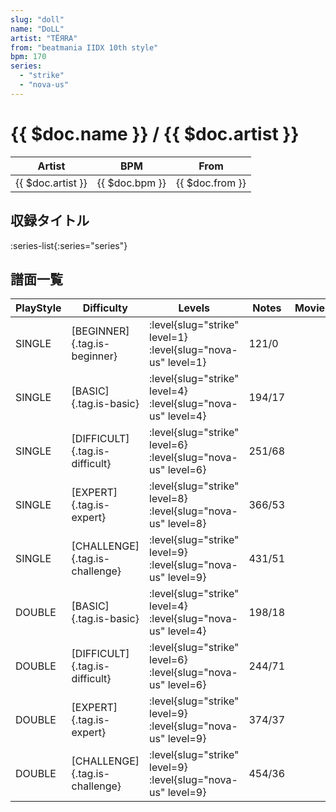 ```yaml
---
slug: "doll"
name: "DoLL"
artist: "TËЯRA"
from: "beatmania IIDX 10th style"
bpm: 170
series:
  - "strike"
  - "nova-us"
---
```


# {{ $doc.name }} / {{ $doc.artist }}

|Artist|BPM|From|
|------|---|----|
|{{ $doc.artist }}|{{ $doc.bpm }}|{{ $doc.from }}|

## 収録タイトル

:series-list{:series="series"}

## 譜面一覧

|PlayStyle|Difficulty|Levels|Notes|Movie|
|---------|----------|------|-----|-----|
|SINGLE|[BEGINNER]{.tag.is-beginner}|:level{slug="strike" level=1} :level{slug="nova-us" level=1}|121/0||
|SINGLE|[BASIC]{.tag.is-basic}|:level{slug="strike" level=4} :level{slug="nova-us" level=4}|194/17||
|SINGLE|[DIFFICULT]{.tag.is-difficult}|:level{slug="strike" level=6} :level{slug="nova-us" level=6}|251/68||
|SINGLE|[EXPERT]{.tag.is-expert}|:level{slug="strike" level=8} :level{slug="nova-us" level=8}|366/53||
|SINGLE|[CHALLENGE]{.tag.is-challenge}|:level{slug="strike" level=9} :level{slug="nova-us" level=9}|431/51||
|DOUBLE|[BASIC]{.tag.is-basic}|:level{slug="strike" level=4} :level{slug="nova-us" level=4}|198/18||
|DOUBLE|[DIFFICULT]{.tag.is-difficult}|:level{slug="strike" level=6} :level{slug="nova-us" level=6}|244/71||
|DOUBLE|[EXPERT]{.tag.is-expert}|:level{slug="strike" level=9} :level{slug="nova-us" level=9}|374/37||
|DOUBLE|[CHALLENGE]{.tag.is-challenge}|:level{slug="strike" level=9} :level{slug="nova-us" level=9}|454/36||
